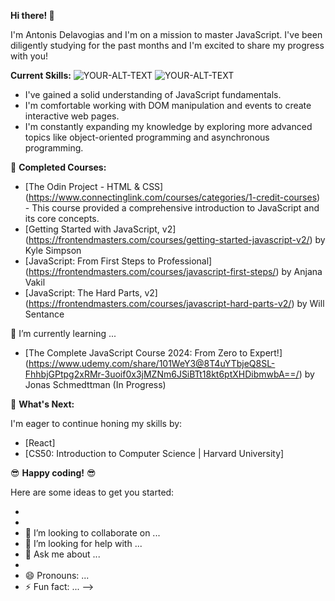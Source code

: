 **Hi there! 👋**

I'm Antonis Delavogias and I'm on a mission to master JavaScript. I've been diligently studying for the past months and I'm excited to share my progress with you! 

**Current Skills:**
<picture>
 <source media="(prefers-color-scheme: dark)" srcset="https://cdn.iconscout.com/icon/free/png-512/free-html5-41-1175209.png?f=webp&w=256">
 <source media="(prefers-color-scheme: light)" srcset="https://cdn.iconscout.com/icon/free/png-512/free-html5-42-1175210.png?f=webp&w=256">
 <img alt="YOUR-ALT-TEXT" src="https://cdn.iconscout.com/icon/free/png-512/free-html5-42-1175210.png?f=webp&w=256">
</picture><picture>
 <source media="(prefers-color-scheme: dark)" srcset="https://cdn.iconscout.com/icon/free/png-512/free-css-37-226088.png?f=webp&w=256">
 <source media="(prefers-color-scheme: light)" srcset="https://cdn.iconscout.com/icon/free/png-512/free-css-37-226088.png?f=webp&w=256">
 <img alt="YOUR-ALT-TEXT" src="https://cdn.iconscout.com/icon/free/png-512/free-css-37-226088.png?f=webp&w=256">
</picture>


* I've gained a solid understanding of JavaScript fundamentals. 
* I'm comfortable working with DOM manipulation and events to create interactive web pages. 
* I'm constantly expanding my knowledge by exploring more advanced topics like object-oriented programming and asynchronous programming.  

🚀 **Completed Courses:** 

* [The Odin Project - HTML & CSS] (https://www.connectinglink.com/courses/categories/1-credit-courses) - This course provided a comprehensive introduction to JavaScript and its core concepts.
* [Getting Started with JavaScript, v2] (https://frontendmasters.com/courses/getting-started-javascript-v2/) by Kyle Simpson
* [JavaScript: From First Steps to Professional] (https://frontendmasters.com/courses/javascript-first-steps/) by Anjana Vakil
* [JavaScript: The Hard Parts, v2] (https://frontendmasters.com/courses/javascript-hard-parts-v2/) by Will Sentance

🌱 I’m currently learning ...
* [The Complete JavaScript Course 2024: From Zero to Expert!] (https://www.udemy.com/share/101WeY3@8T4uYTbjeQ8SL-FhhbjGPtpg2xRMr-3uoif0x3jMZNm6JSiBTt18kt6ptXHDibmwbA==/) by Jonas Schmedttman (In Progress)

🙏 **What's Next:**

I'm eager to continue honing my skills by:

* [React]
* [CS50: Introduction to Computer Science | Harvard University]

😎 **Happy coding!** 😎





Here are some ideas to get you started:

- 
- 
- 👯 I’m looking to collaborate on ...
- 🤔 I’m looking for help with ...
- 💬 Ask me about ...
- 
- 😄 Pronouns: ...
- ⚡ Fun fact: ...
-->

